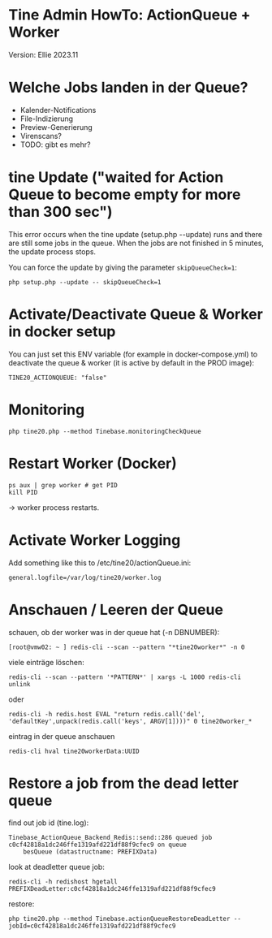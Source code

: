 Tine Admin HowTo: ActionQueue + Worker
=================

Version: Ellie 2023.11

Welche Jobs landen in der Queue?
=================

- Kalender-Notifications
- File-Indizierung
- Preview-Generierung
- Virenscans?
- TODO: gibt es mehr?

tine Update ("waited for Action Queue to become empty for more than 300 sec")
=================

This error occurs when the tine update (setup.php --update) runs and there are still some jobs in the queue.
When the jobs are not finished in 5 minutes, the update process stops.

You can force the update by giving the parameter `skipQueueCheck=1`:

    php setup.php --update -- skipQueueCheck=1

Activate/Deactivate Queue & Worker in docker setup
=================

You can just set this ENV variable (for example in docker-compose.yml) to deactivate the queue & worker (it is active by default in the PROD image):

    TINE20_ACTIONQUEUE: "false"

Monitoring
=================

    php tine20.php --method Tinebase.monitoringCheckQueue

Restart Worker (Docker)
=================

    ps aux | grep worker # get PID
    kill PID

-> worker process restarts.

Activate Worker Logging
=================

Add something like this to /etc/tine20/actionQueue.ini:

    general.logfile=/var/log/tine20/worker.log

Anschauen / Leeren der Queue
=================

schauen, ob der worker was in der queue hat (-n DBNUMBER):

    [root@vmw02: ~ ] redis-cli --scan --pattern "*tine20worker*" -n 0


viele einträge löschen:

    redis-cli --scan --pattern '*PATTERN*' | xargs -L 1000 redis-cli unlink

oder

    redis-cli -h redis.host EVAL "return redis.call('del', 'defaultKey',unpack(redis.call('keys', ARGV[1])))" 0 tine20worker_*

eintrag in der queue anschauen

    redis-cli hval tine20workerData:UUID

Restore a job from the dead letter queue
=================

find out job id (tine.log):

    Tinebase_ActionQueue_Backend_Redis::send::286 queued job c0cf42818a1dc246ffe1319afd221df88f9cfec9 on queue
        besQueue (datastructname: PREFIXData)

look at deadletter queue job:

    redis-cli -h redishost hgetall PREFIXDeadLetter:c0cf42818a1dc246ffe1319afd221df88f9cfec9

restore:

    php tine20.php --method Tinebase.actionQueueRestoreDeadLetter -- jobId=c0cf42818a1dc246ffe1319afd221df88f9cfec9
